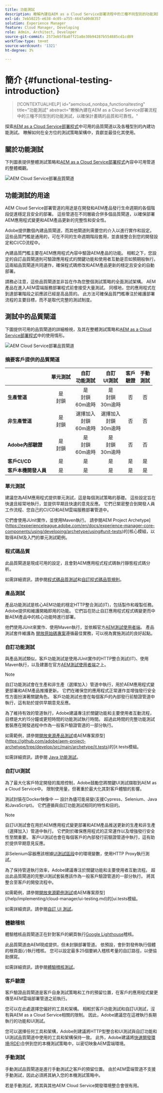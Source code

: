 ```yaml
---
title: 功能測試
description: 瞭解內建在AEM as a Cloud Service部署流程中的三種不同型別的功能測試，以確保計畫碼的品質和可靠性。
exl-id: 7eb50225-e638-4c05-a755-4647a00d8357
solution: Experience Manager
feature: Cloud Manager, Developing
role: Admin, Architect, Developer
source-git-commit: 2573eb5f8a8ff21a8e30b94287b554885cd1cd89
workflow-type: tm+mt
source-wordcount: '1321'
ht-degree: 3%

---
```



# 簡介 {#functional-testing-introduction}

>[!CONTEXTUALHELP]
>id="aemcloud_nonbpa_functionaltesting"
>title="功能測試"
>abstract="瞭解內建在AEM as a Cloud Service部署流程中的三種不同型別的功能測試，以確保計畫碼的品質和可靠性。"

探索[AEM as a Cloud Service部署程式](/help/implementing/cloud-manager/deploy-code.md)中可用的品質閘道以及各種型別的內建功能測試。 瞭解如何在全方位的測試策略架構中，貢獻並最佳化其使用。

## 關於功能測試

下列圖表提供整體測試策略和[AEM as a Cloud Service部署程式](/help/implementing/cloud-manager/deploy-code.md)內容中可用管道的整體概觀。

![AEM Cloud Service部署品質閘道](assets/functional-testing/quality-gates-compact.svg)

## 功能測試的用途

AEM Cloud Service部署管道的用途是在開發和AEM產品發行生命週期的各個階段促進穩定且安全的部署。 這些管道在不同層級合併多個品質閘道，以確保部署AEM應用程式變更和AEM產品更新的完整性和安全性。

Adobe提供數個內建品質閘道，而其他閘道則需要您的介入以進行實作和設定。 這些品質門檻是通用的，可在不同的生命週期階段套用，並直接整合到您的開發設定和CI/CD流程中。

內建品質門檻主要在AEM應用程式內容中驗證AEM產品的功能。 相較之下，您設定的自訂品質閘道則可驗證應用程式的關鍵功能和使用者互動是否如預期般執行。 這兩組品質閘道共同運作，確保程式碼修改和AEM產品更新的穩定且安全的自動部署。

請務必注意，這些品質閘道並非旨在作為您整個測試策略的全面測試架構。 AEM產品在進入AEM雲端服務部署程式前會接受大量測試。 同樣地，您的應用程式在到達部署階段之前應該已經是高品質的。 此方法可確保品質門檻專注於維護部署流程的主要目標，而不是取代完整的測試制度。

## 測試中的品質閘道

下圖提供可用的品質閘道的詳細檢視，及其在整體測試策略和[AEM as a Cloud Service部署程式](/help/implementing/cloud-manager/deploy-code.md)中的使用情形。

![AEM Cloud Service部署品質閘道](assets/functional-testing/quality-gates-overview.svg)

### 摘要客戶提供的品質閘道

|                               | 單元測試 | 自訂<br/>功能測試 | 自訂<br/> UI測試 | 客戶<br/>驗證 | 手動<br/>測試 |
|:------------------------------|:---------------------:|:-----------------------------------:|:-----------------------------------:|:-------------------------:|:-------------------:|
| **生產管道** | 是<br/>封鎖<br/> | 是<br/>封鎖<br/>60m逾時 | 是<br/>封鎖<br/>30m逾時 | 否 | 否 |
| **非生產管道** | 是<br/>封鎖<br/> | 選擇加入<br/>封鎖<br/>60m逾時 | 選擇加入<br/>封鎖<br/>30m逾時 | 否 | 否 |
| **Adobe內部驗證** | 是<br/>封鎖<br/> | 是<br/>封鎖<br/>60m逾時 | 是<br/>封鎖<br/>30m逾時 | 否 | 否 |
| **客戶CI/CD** | 是 | 是 | 是 | 是 | 是 |
| **客戶本機開發人員** | 是 | 是 | 是 | 是 | 是 |

### 單元測試

建議您為AEM應用程式提供單元測試，這是每個測試策略的基礎。 這些設定旨在快速且經常地執行，並提供早期且快速的意見反應。 它們已緊密整合到開發人員工作流程、您自己的CI/CD和AEM雲端服務部署管道中。

它們會使用JUnit實作，並使用Maven執行。 請參閱AEM Project Archetype](https://experienceleague.adobe.com/en/docs/experience-manager-core-components/using/developing/archetype/using#unit-tests)的[核心模組，以取得AEM及入門的單元測試範例。

### 程式碼品質

此品質閘道是現成可用的設定，且會對AEM應用程式程式碼執行靜態程式碼分析。

如需詳細資訊，請參閱[程式碼品質測試](/help/implementing/cloud-manager/code-quality-testing.md)和[自訂程式碼品質規則](/help/implementing/cloud-manager/custom-code-quality-rules.md)。

### 產品測試

產品功能測試是核心AEM功能的穩定HTTP整合測試(IT)，包括製作和複製任務。 Adobe提供和維護開箱即用的功能。 它們旨在防止自訂應用程式程式碼變更而中斷AEM產品中的核心功能時進行部署。

他們使用JUnit來實作、使用Maven執行，並依賴官方[AEM測試使用者端](https://github.com/adobe/aem-testing-clients)。 產品測試套件維護為
[開放原始碼專案](https://github.com/adobe/aem-test-samples/tree/aem-cloud/smoke)遵循最佳實務，可以視為實施測試的良好起點。

### 自訂功能測試

與產品測試類似，客戶功能測試是使用JUnit實作的HTTP整合測試(IT)、使用Maven執行，以及建置在官方[AEM測試使用者端](https://github.com/adobe/aem-testing-clients)之上。

>[!NOTE]
>
>自訂功能測試會在生產和非生產（選擇加入）管道中執行，用於AEM應用程式變更部署和AEM產品推播更新。 它們在確保您的應用程式正常運作並增強發行安全性方面扮演著關鍵角色。 客戶功能測試也會在每個客戶的內部發行前驗證管道中執行，這有助於提供早期意見反應。

為了維持有效的管道執行，Adobe建議專注於關鍵功能和主要使用者互動流程，目標是大約15分鐘或更短時間的功能測試執行時間。 超過此時間的完整功能測試套裝應在開發過程中作為一般客戶驗證管道的一部分執行。

如需範例，請參閱[開放來源產品測試](https://github.com/adobe/aem-test-samples/tree/aem-cloud/smoke)或AEM專案原型](https://github.com/adobe/aem-project-archetype/tree/develop/src/main/archetype/it.tests)的[it.tests模組。

如需詳細資訊，請參閱 [Java 功能測試](/help/implementing/cloud-manager/java-functional-testing.md)。

### 自訂UI測試

為了最大化客戶特定開發的風險控制，Adobe鼓勵您將關鍵UI測試擷取到AEM as a Cloud Service中。 限制使用量，但著重於最大化其對客戶體驗的影響。

測試封裝在Docker映像中 — 設計為儘可能易變(支援Cypress、Selenium、Java和JavaScript)。 它們遵循與自訂功能測試相同的特性和目的。

>[!NOTE]
>
>自訂UI測試會在用於AEM應用程式變更部署和AEM產品推送更新的生產和非生產（選擇加入）管道中執行。 它們對於確保應用程式的正常運作以及增強發行安全性至關重要。 客戶UI測試也會在每個客戶的內部發行前驗證管道中執行，這有助於提供早期意見反應。
>
>非Selenium容器應該根據[UI測試區段](/help/implementing/cloud-manager/ui-testing.md#custom-ui-testing)中的環境變數，使用HTTP Proxy執行測試。

為了保持管道執行效率，Adobe建議專注於關鍵功能和主要使用者互動流程。 超出此品質閘道的完整UI測試套裝應該作為一般客戶驗證管道的一部分執行。 將其整合至客戶的開發流程中。

如需範例，請參閱[開放來源範例測試](https://github.com/adobe/aem-test-samples/tree/aem-cloud/)或AEM專案原型](/help/implementing/cloud-manager/ui-testing.md)的[ui.tests模組。

如需詳細資訊，請參閱[自訂 UI 測試](/help/implementing/cloud-manager/ui-testing.md#custom-ui-testing)。

### 體驗稽核

體驗稽核品質閘道正在針對客戶的網頁執行[Google Lighthouse](https://developer.chrome.com/docs/lighthouse/overview/)稽核。

此品質閘道由AEM現成提供，但未封鎖部署管道。 依預設，會針對發佈執行個體的根頁面(`/`)執行稽核。 您可以設定最多25個要納入稽核考量的自訂路徑，以便協助撰寫。

如需詳細資訊，請參閱[體驗稽核測試](/help/implementing/cloud-manager/experience-audit-dashboard.md)。

### 客戶驗證

客戶驗證品質閘道是客戶自身測試策略和工作的預留位置，在客戶的應用程式變更傳至AEM雲端部署管道之前執行。

您可以在此處選擇您偏好的工具和架構。 相較於客戶功能測試和自訂UI測試，沒有與AEM as a Cloud Service相關的限制。 因此，Adobe建議您在這裡執行長期執行的功能和UI測試。

您可以選擇任何工具和架構，Adobe則建議將HTTP型整合和UI測試與自訂功能和UI測試品質閘道中使用的工具和架構保持一致。 此外，Adobe建議將[快速開發環境(RDE)](/help/implementing/developing/introduction/rapid-development-environments.md)合併到您的本機測試策略中，以密切映象AEM雲端環境。

### 手動測試

手動測試品質閘道是進行手動測試之客戶的預留位置。 由於AEM雲端管道不支援手動測試，因此必須將其納入您的本機測試策略中。

若是手動測試，將其與其他AEM Cloud Service開發環境整合會很有用。
